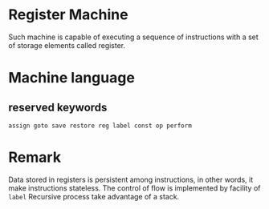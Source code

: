 # Register Machine
Such machine is capable of executing a sequence of instructions with a set of storage 
elements called register.  

# Machine language
## reserved keywords
```
assign goto save restore reg label const op perform
```
# Remark
Data stored in registers is persistent among instructions, in other words, it make 
instructions stateless.
The control of flow is implemented by facility of `label`
Recursive process take advantage of a stack.